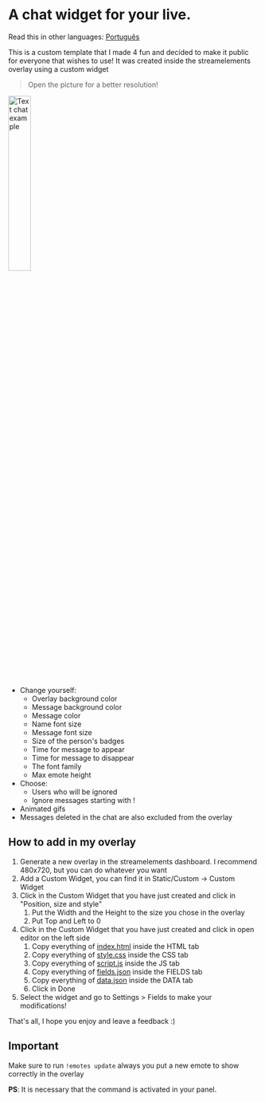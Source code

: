 # A chat widget for your live.
 
Read this in other languages: [Português](./Readme.pt.md)

This is a custom template that I made 4 fun and decided to make it public for everyone that wishes to use!
It was created inside the streamelements overlay using a custom widget

> Open the picture for a better resolution!
<img width="30%" alt="Text chat example" title="Text chat example" src="https://i.ibb.co/3hVmtrV/Screenshot-2022-01-04-at-20-54-55-Stream-Elements-The-ultimate-tools-for-live-streaming.png"/>





+ Change yourself:
     + Overlay background color
     + Message background color
     + Message color
     + Name font size
     + Message font size
     + Size of the person's badges
     + Time for message to appear
     + Time for message to disappear
     + The font family
     + Max emote height
+ Choose:
     + Users who will be ignored
     + Ignore messages starting with !
+ Animated gifs
+ Messages deleted in the chat are also excluded from the overlay

## How to add in my overlay

1. Generate a new overlay in the streamelements dashboard. I recommend 480x720, but you can do whatever you want
2. Add a Custom Widget, you can find it in Static/Custom -> Custom Widget
3. Click in the Custom Widget that you have just created and click in "Position, size and style"
    1. Put the Width and the Height to the size you chose in the overlay
    2. Put Top and Left to 0   
4. Click in the Custom Widget that you have just created and click in open editor on the left side
    1. Copy everything of [index.html](./index.html) inside the HTML tab
    2. Copy everything of [style.css](./style.css) inside the CSS tab
    3. Copy everything of [script.js](./script.js) inside the JS tab
    4. Copy everything of [fields.json](./fields.json) inside the FIELDS tab
    5. Copy everything of [data.json](./data.json) inside the DATA tab
    6. Click in Done
5.  Select the widget and go to Settings > Fields to make your modifications!

That's all, I hope you enjoy and leave a feedback :)

## Important
Make sure to run `!emotes update` always you put a new emote to show correctly in the overlay

**PS**: It is necessary that the command is activated in your panel.